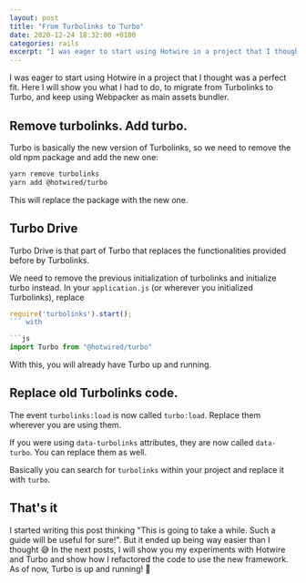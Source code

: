 ```yaml
---
layout: post
title: "From Turbolinks to Turbo"
date: 2020-12-24 18:32:00 +0100
categories: rails
excerpt: "I was eager to start using Hotwire in a project that I thought was a perfect fit. Here I will show you what I had to do, to migrate from Turbolinks to Turbo, and keep using Webpacker as main assets bundler."
---
```


I was eager to start using Hotwire in a project that I thought was a perfect fit. Here I will show you what I had to do, to migrate from Turbolinks to Turbo, and keep using Webpacker as main assets bundler.

## Remove turbolinks. Add turbo.

Turbo is basically the new version of Turbolinks, so we need to remove the old npm package and add the new one:

```bash
yarn remove turbolinks
yarn add @hotwired/turbo
```

This will replace the package with the new one.

## Turbo Drive

Turbo Drive is that part of Turbo that replaces the functionalities provided before by Turbolinks.

We need to remove the previous initialization of turbolinks and initialize turbo instead.
In your `application.js` (or wherever you initialized Turbolinks), replace

```js
require('turbolinks').start();
``` with 

```js
import Turbo from "@hotwired/turbo"
```

With this, you will already have Turbo up and running.

## Replace old Turbolinks code.

The event `turbolinks:load` is now called `turbo:load`. Replace them wherever you are using them.

If you were using `data-turbolinks` attributes, they are now called `data-turbo`. You can replace them as well.

Basically you can search for `turbolinks` within your project and replace it with `turbo`.

## That's it

I started writing this post thinking "This is going to take a while. Such a guide will be useful for sure!". But it ended up being way easier than I thought 😅
In the next posts, I will show you my experiments with Hotwire and Turbo and show how I refactored the code to use the new framework. As of now, Turbo is up and running! 🥳
